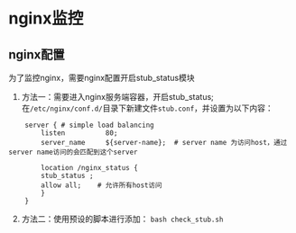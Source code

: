# nginx监控

## nginx配置

为了监控nginx，需要nginx配置开启stub_status模块

1. 方法一：需要进入nginx服务端容器，开启stub_status;在`/etc/nginx/conf.d/`目录下新建文件`stub.conf`，并设置为以下内容：
```shell
    server { # simple load balancing
        listen          80;
        server_name     ${server-name};  # server name 为访问host，通过server name访问的会匹配到这个server

        location /nginx_status {
        stub_status ;
        allow all;    # 允许所有host访问
        }
    }
```
2. 方法二：使用预设的脚本进行添加： `bash check_stub.sh`

